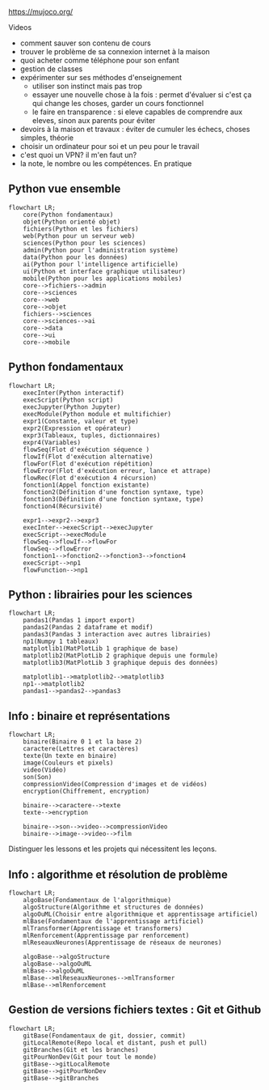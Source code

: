 

https://mujoco.org/

Videos
- comment sauver son contenu de cours
- trouver le problème de sa connexion internet à la maison
- quoi acheter comme téléphone pour son enfant
- gestion de classes
- expérimenter sur ses méthodes d'enseignement
  - utiliser son instinct mais pas trop
  - essayer une nouvelle chose à la fois : permet d'évaluer si c'est ça qui change les choses, garder un cours fonctionnel
  - le faire en transparence : si eleve capables de comprendre aux eleves, sinon aux parents pour éviter
- devoirs à la maison et travaux : éviter de cumuler les échecs, choses simples, théorie
- choisir un ordinateur pour soi et un peu pour le travail
- c'est quoi un VPN? il m'en faut un?
- la note, le nombre ou les compétences. En pratique



## Python vue ensemble

```mermaid
flowchart LR;
    core(Python fondamentaux)
    objet(Python orienté objet)
    fichiers(Python et les fichiers)
    web(Python pour un serveur web)
    sciences(Python pour les sciences)
    admin(Python pour l'administration système)
    data(Python pour les données)
    ai(Python pour l'intelligence artificielle)
    ui(Python et interface graphique utilisateur)
    mobile(Python pour les applications mobiles)
    core-->fichiers-->admin
    core-->sciences
    core-->web
    core-->objet
    fichiers-->sciences
    core-->sciences-->ai
    core-->data
    core-->ui
    core-->mobile
```

## Python fondamentaux

```mermaid
flowchart LR;
    execInter(Python interactif)
    execScript(Python script)
    execJupyter(Python Jupyter)
    execModule(Python module et multifichier)
    expr1(Constante, valeur et type)
    expr2(Expression et opérateur)
    expr3(Tableaux, tuples, dictionnaires)
    expr4(Variables)
    flowSeq(Flot d'exécution séquence )
    flowIf(Flot d'exécution alternative)
    flowFor(Flot d'exécution répétition)
    flowError(Flot d'exécution erreur, lance et attrape)
    flowRec(Flot d'exécution 4 récursion)
    fonction1(Appel fonction existante)
    fonction2(Définition d'une fonction syntaxe, type)
    fonction3(Définition d'une fonction syntaxe, type)
    fonction4(Récursivité)
    
    expr1-->expr2-->expr3
    execInter-->execScript-->execJupyter
    execScript-->execModule
    flowSeq-->flowIf-->flowFor
    flowSeq-->flowError
    fonction1-->fonction2-->fonction3-->fonction4
    execScript-->np1
    flowFunction-->np1
```

## Python : librairies pour les sciences

```mermaid
flowchart LR;
    pandas1(Pandas 1 import export)
    pandas2(Pandas 2 dataframe et modif)
    pandas3(Pandas 3 interaction avec autres librairies)
    np1(Numpy 1 tableaux)
    matplotlib1(MatPlotLib 1 graphique de base)
    matplotlib2(MatPlotLib 2 graphique depuis une formule)
    matplotlib3(MatPlotLib 3 graphique depuis des données)
    
    matplotlib1-->matplotlib2-->matplotlib3
    np1-->matplotlib2
    pandas1-->pandas2-->pandas3
```

## Info : binaire et représentations

```mermaid
flowchart LR;
    binaire(Binaire 0 1 et la base 2)
    caractere(Lettres et caractères)
    texte(Un texte en binaire)
    image(Couleurs et pixels)
    video(Vidéo)
    son(Son)
    compressionVideo(Compression d'images et de vidéos)
    encryption(Chiffrement, encryption)
    
    binaire-->caractere-->texte
    texte-->encryption
    
    binaire-->son-->video-->compressionVideo
    binaire-->image-->video-->film
```

Distinguer les lessons et les projets qui nécessitent les leçons.

## Info : algorithme et résolution de problème

```mermaid
flowchart LR;
    algoBase(Fondamentaux de l'algorithmique)
    algoStructure(Algorithme et structures de données)
    algoOuML(Choisir entre algorithmique et apprentissage artificiel)
    mlBase(Fondamentaux de l'apprentissage artificiel)
    mlTransformer(Apprentissage et transformers)
    mlRenforcement(Apprentissage par renforcement)
    mlReseauxNeurones(Apprentissage de réseaux de neurones)
    
    algoBase-->algoStructure
    algoBase-->algoOuML
    mlBase-->algoOuML
    mlBase-->mlReseauxNeurones-->mlTransformer
    mlBase-->mlRenforcement
```

## Gestion de versions fichiers textes : Git et Github

```mermaid
flowchart LR;
    gitBase(Fondamentaux de git, dossier, commit)
    gitLocalRemote(Repo local et distant, push et pull)
    gitBranches(Git et les branches)
    gitPourNonDev(Git pour tout le monde)
    gitBase-->gitLocalRemote
    gitBase-->gitPourNonDev
    gitBase-->gitBranches
```


